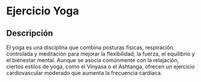 # Ejercicio Yoga

## Descripción
El yoga es una disciplina que combina posturas físicas, respiración controlada y meditación para mejorar la flexibilidad, la fuerza, el equilibrio y el bienestar mental. Aunque se asocia comúnmente con la relajación, ciertos estilos de yoga, como el Vinyasa o el Ashtanga, ofrecen un ejercicio cardiovascular moderado que aumenta la frecuencia cardíaca.